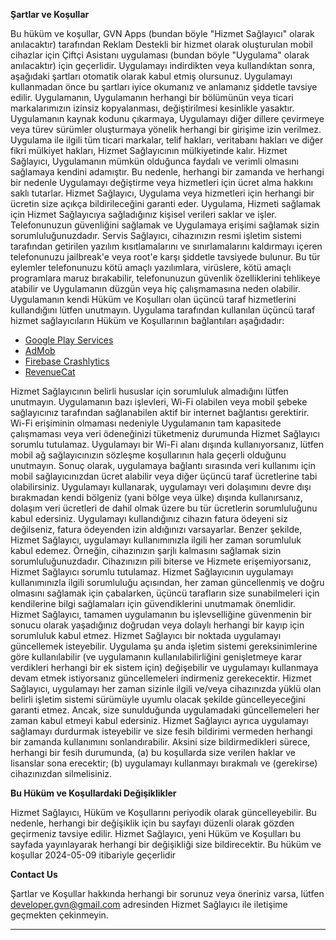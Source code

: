 **Şartlar ve Koşullar**  

Bu hüküm ve koşullar, GVN Apps (bundan böyle "Hizmet Sağlayıcı" olarak anılacaktır) tarafından Reklam Destekli bir hizmet olarak oluşturulan mobil cihazlar için Çiftçi Asistanı uygulaması (bundan böyle "Uygulama" olarak anılacaktır) için geçerlidir. Uygulamayı indirdikten veya kullandıktan sonra, aşağıdaki şartları otomatik olarak kabul etmiş olursunuz. Uygulamayı kullanmadan önce bu şartları iyice okumanız ve anlamanız şiddetle tavsiye edilir. Uygulamanın, Uygulamanın herhangi bir bölümünün veya ticari markalarımızın izinsiz kopyalanması, değiştirilmesi kesinlikle yasaktır. Uygulamanın kaynak kodunu çıkarmaya, Uygulamayı diğer dillere çevirmeye veya türev sürümler oluşturmaya yönelik herhangi bir girişime izin verilmez. Uygulama ile ilgili tüm ticari markalar, telif hakları, veritabanı hakları ve diğer fikri mülkiyet hakları, Hizmet Sağlayıcının mülkiyetinde kalır. Hizmet Sağlayıcı, Uygulamanın mümkün olduğunca faydalı ve verimli olmasını sağlamaya kendini adamıştır. Bu nedenle, herhangi bir zamanda ve herhangi bir nedenle Uygulamayı değiştirme veya hizmetleri için ücret alma hakkını saklı tutarlar. Hizmet Sağlayıcı, Uygulama veya hizmetleri için herhangi bir ücretin size açıkça bildirileceğini garanti eder. Uygulama, Hizmeti sağlamak için Hizmet Sağlayıcıya sağladığınız kişisel verileri saklar ve işler. Telefonunuzun güvenliğini sağlamak ve Uygulamaya erişimi sağlamak sizin sorumluluğunuzdadır. Servis Sağlayıcı, cihazınızın resmi işletim sistemi tarafından getirilen yazılım kısıtlamalarını ve sınırlamalarını kaldırmayı içeren telefonunuzu jailbreak'e veya root'e karşı şiddetle tavsiyede bulunur. Bu tür eylemler telefonunuzu kötü amaçlı yazılımlara, virüslere, kötü amaçlı programlara maruz bırakabilir, telefonunuzun güvenlik özelliklerini tehlikeye atabilir ve Uygulamanın düzgün veya hiç çalışmamasına neden olabilir. Uygulamanın kendi Hüküm ve Koşulları olan üçüncü taraf hizmetlerini kullandığını lütfen unutmayın. Uygulama tarafından kullanılan üçüncü taraf hizmet sağlayıcıların Hüküm ve Koşullarının bağlantıları aşağıdadır:

*   [Google Play Services](https://policies.google.com/terms)
*   [AdMob](https://developers.google.com/admob/terms)
*   [Firebase Crashlytics](https://firebase.google.com/terms/crashlytics)
*   [RevenueCat](https://www.revenuecat.com/terms)

Hizmet Sağlayıcının belirli hususlar için sorumluluk almadığını lütfen unutmayın. Uygulamanın bazı işlevleri, Wi-Fi olabilen veya mobil şebeke sağlayıcınız tarafından sağlanabilen aktif bir internet bağlantısı gerektirir. Wi-Fi erişiminin olmaması nedeniyle Uygulamanın tam kapasitede çalışmaması veya veri ödeneğinizi tüketmeniz durumunda Hizmet Sağlayıcı sorumlu tutulamaz. Uygulamayı bir Wi-Fi alanı dışında kullanıyorsanız, lütfen mobil ağ sağlayıcınızın sözleşme koşullarının hala geçerli olduğunu unutmayın. Sonuç olarak, uygulamaya bağlantı sırasında veri kullanımı için mobil sağlayıcınızdan ücret alabilir veya diğer üçüncü taraf ücretlerine tabi olabilirsiniz. Uygulamayı kullanarak, uygulamayı veri dolaşımını devre dışı bırakmadan kendi bölgeniz (yani bölge veya ülke) dışında kullanırsanız, dolaşım veri ücretleri de dahil olmak üzere bu tür ücretlerin sorumluluğunu kabul edersiniz. Uygulamayı kullandığınız cihazın fatura ödeyeni siz değilseniz, fatura ödeyenden izin aldığınızı varsayarlar. Benzer şekilde, Hizmet Sağlayıcı, uygulamayı kullanımınızla ilgili her zaman sorumluluk kabul edemez. Örneğin, cihazınızın şarjlı kalmasını sağlamak sizin sorumluluğunuzdadır. Cihazınızın pili biterse ve Hizmete erişemiyorsanız, Hizmet Sağlayıcı sorumlu tutulamaz. Hizmet Sağlayıcının uygulamayı kullanımınızla ilgili sorumluluğu açısından, her zaman güncellenmiş ve doğru olmasını sağlamak için çabalarken, üçüncü tarafların size sunabilmeleri için kendilerine bilgi sağlamaları için güvendiklerini unutmamak önemlidir. Hizmet Sağlayıcı, tamamen uygulamanın bu işlevselliğine güvenmenin bir sonucu olarak yaşadığınız doğrudan veya dolaylı herhangi bir kayıp için sorumluluk kabul etmez. Hizmet Sağlayıcı bir noktada uygulamayı güncellemek isteyebilir. Uygulama şu anda işletim sistemi gereksinimlerine göre kullanılabilir (ve uygulamanın kullanılabilirliğini genişletmeye karar verdikleri herhangi bir ek sistem için) değişebilir ve uygulamayı kullanmaya devam etmek istiyorsanız güncellemeleri indirmeniz gerekecektir. Hizmet Sağlayıcı, uygulamayı her zaman sizinle ilgili ve/veya cihazınızda yüklü olan belirli işletim sistemi sürümüyle uyumlu olacak şekilde güncelleyeceğini garanti etmez. Ancak, size sunulduğunda uygulamadaki güncellemeleri her zaman kabul etmeyi kabul edersiniz. Hizmet Sağlayıcı ayrıca uygulamayı sağlamayı durdurmak isteyebilir ve size fesih bildirimi vermeden herhangi bir zamanda kullanımını sonlandırabilir. Aksini size bildirmedikleri sürece, herhangi bir fesih durumunda, (a) bu koşullarda size verilen haklar ve lisanslar sona erecektir; (b) uygulamayı kullanmayı bırakmalı ve (gerekirse) cihazınızdan silmelisiniz.

**Bu Hüküm ve Koşullardaki Değişiklikler**

Hizmet Sağlayıcı, Hüküm ve Koşullarını periyodik olarak güncelleyebilir. Bu nedenle, herhangi bir değişiklik için bu sayfayı düzenli olarak gözden geçirmeniz tavsiye edilir. Hizmet Sağlayıcı, yeni Hüküm ve Koşulları bu sayfada yayınlayarak herhangi bir değişikliği size bildirecektir. Bu hüküm ve koşullar 2024-05-09 itibariyle geçerlidir

**Contact Us**

Şartlar ve Koşullar hakkında herhangi bir sorunuz veya öneriniz varsa, lütfen developer.gvn@gmail.com adresinden Hizmet Sağlayıcı ile iletişime geçmekten çekinmeyin.

* * *
